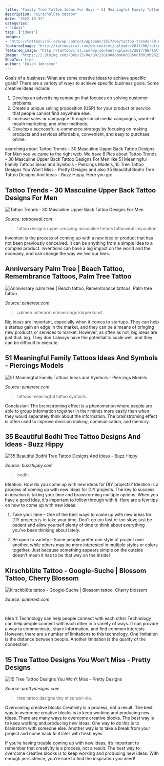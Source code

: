 ```yaml
---
title: "Family Tree Tattoo Ideas For Guys ~ 51 Meaningful Family Tattoos Ideas And Symbols"
description: "Kirschblüte tattoo"
date: "2022-10-31"
categories:
- "ideas"
tags: ["ideas"]
images:
- "http://tattooviral.com/wp-content/uploads/2017/06/tattoo-trends-30-masculine-upper-back-tattoo-designs-for-men-amazing-tattoo-ideas.jpg"
featuredImage: "http://tattooviral.com/wp-content/uploads/2017/06/tattoo-trends-30-masculine-upper-back-tattoo-designs-for-men-amazing-tattoo-ideas.jpg"
featured_image: "http://tattooviral.com/wp-content/uploads/2017/06/tattoo-trends-30-masculine-upper-back-tattoo-designs-for-men-amazing-tattoo-ideas.jpg"
image: "https://i.pinimg.com/736x/25/0e/80/250e80a6b060c08500fd019b9522b087.jpg"
ShowToc: true
author: "Eulah Johnston"
---
```



Goals of a business: What are some creative ideas to achieve specific goals?
There are a variety of ways to achieve specific business goals. Some creative ideas include:
1. Develop an advertising campaign that focuses on solving customer problems.
2. Create a unique selling proposition (USP) for your product or service that people cannot find anywhere else.
3. Increase sales or campagne through social media campaigns, word-of-mouth marketing, and other methods. 
4. Develop a successful e-commerce strategy by focusing on making products and services affordable, convenient, and easy to purchase online.

	

		
searching about Tattoo Trends - 30 Masculine Upper Back Tattoo Designs For Men you've came to the right web. We have 6 Pics about Tattoo Trends - 30 Masculine Upper Back Tattoo Designs For Men like 51 Meaningful Family Tattoos Ideas and Symbols - Piercings Models, 15 Tree Tattoo Designs You Won’t Miss - Pretty Designs and also 35 Beautiful Bodhi Tree Tattoo Designs And Ideas - Buzz Hippy. Here you go:
		
    
## Tattoo Trends - 30 Masculine Upper Back Tattoo Designs For Men

<img loading=lazy src="http://tattooviral.com/wp-content/uploads/2017/06/tattoo-trends-30-masculine-upper-back-tattoo-designs-for-men-amazing-tattoo-ideas.jpg" onerror="this.onerror=null;this.src='https://tse2.mm.bing.net/th?id=OIP.xElvdyIC-lmgs15bvayZWQHaLH&amp;pid=15.1';" alt="Tattoo Trends - 30 Masculine Upper Back Tattoo Designs For Men">

_Source: tattooviral.com_

>tattoo designs upper amazing masculine trends tattooviral inspiration. 

	

Invention is the process of coming up with a new idea or product that has not been previously conceived. It can be anything from a simple idea to a complex product. Inventions can have a big impact on the world and the economy, and can change the way we live our lives.

    
## Anniversary Palm Tree | Beach Tattoo, Remembrance Tattoos, Palm Tree Tattoo

<img loading=lazy src="https://i.pinimg.com/736x/25/0e/80/250e80a6b060c08500fd019b9522b087.jpg" onerror="this.onerror=null;this.src='https://tse4.mm.bing.net/th?id=OIP.RaR644Dfy0lPi3pbeu_T0QHaJ3&amp;pid=15.1';" alt="Anniversary palm tree | Beach tattoo, Remembrance tattoos, Palm tree tattoo">

_Source: pinterest.com_

>palmen unterarm erinnerungs körperkunst. 

	

Big ideas are important, especially when it comes to startups. They can help a startup gain an edge in the market, and they can be a means of bringing new products or services to market. However, as often as not, big ideas are just that: big. They don't always have the potential to scale well, and they can be difficult to execute.

    
## 51 Meaningful Family Tattoos Ideas And Symbols - Piercings Models

<img loading=lazy src="https://i.pinimg.com/736x/ad/b4/b5/adb4b5080e5e9337986ea3a0c50ca748--meaningful-family-tattoos-family-tree-tattoos.jpg" onerror="this.onerror=null;this.src='https://tse3.mm.bing.net/th?id=OIP.Gpt5ReHIflHWml9U5yPq2wHaFj&amp;pid=15.1';" alt="51 Meaningful Family Tattoos Ideas and Symbols - Piercings Models">

_Source: pinterest.com_

>tattoos meaningful tattoo symbols. 

	

Conclusion:
The brainstroming effect is a phenomenon where people are able to group information together in their minds more easily than when they would separately think about the information. The brainstroming effect is often used to improve decision making, communication, and memory.

    
## 35 Beautiful Bodhi Tree Tattoo Designs And Ideas - Buzz Hippy

<img loading=lazy src="http://www.buzzhippy.com/wp-content/uploads/2019/11/Beautiful-Bodhi-Tree-Tattoo-Designs-And-Ideas-9.jpg" onerror="this.onerror=null;this.src='https://tse2.mm.bing.net/th?id=OIP.BGhE0utmTU5V5D9wcvdzCAHaJ3&amp;pid=15.1';" alt="35 Beautiful Bodhi Tree Tattoo Designs And Ideas - Buzz Hippy">

_Source: buzzhippy.com_

>bodhi. 

	

Ideation: How do you come up with new ideas for DIY projects?
Ideation is a process of coming up with new ideas for DIY projects. The key to success in ideation is taking your time and brainstorming multiple options. When you have a good idea, it's important to follow through with it. Here are a few tips on how to come up with new ideas:
1. Take your time – One of the best ways to come up with new ideas for DIY projects is to take your time. Don't go too fast or too slow; just be patient and allow yourself plenty of time to think about everything you've been thinking about lately.

2. Be open to variety – Some people prefer one style of project over another, while others may be more interested in multiple styles or colors together. Just because something appears simple on the outside doesn't mean it has to be that way on the inside!


    
## Kirschblüte Tattoo - Google-Suche | Blossom Tattoo, Cherry Blossom

<img loading=lazy src="https://i.pinimg.com/736x/1e/b1/bb/1eb1bbad2b048b653e9479b8171d88f7.jpg" onerror="this.onerror=null;this.src='https://tse3.mm.bing.net/th?id=OIP.K56VfA2DPQECy0rc5cgD_gHaNJ&amp;pid=15.1';" alt="kirschblüte tattoo - Google-Suche | Blossom tattoo, Cherry blossom">

_Source: pinterest.com_

>. 

	

Idea 1: Technology can help people connect with each other
Technology can help people connect with each other in a variety of ways. It can provide a way to communicate, share information, and find common interests. However, there are a number of limitations to this technology. One limitation is the distance between people. Another limitation is the quality of the connection.

    
## 15 Tree Tattoo Designs You Won’t Miss - Pretty Designs

<img loading=lazy src="https://www.prettydesigns.com/wp-content/uploads/2014/12/Tiny-Tree-Tattoo-Design.jpg" onerror="this.onerror=null;this.src='https://tse2.mm.bing.net/th?id=OIP.95zD2yrYgVovj1UIRrnGkAHaJ7&amp;pid=15.1';" alt="15 Tree Tattoo Designs You Won’t Miss - Pretty Designs">

_Source: prettydesigns.com_

>tree tattoo designs tiny miss won via. 

	

Overcoming creative blocks
Creativity is a process, not a result. The best way to overcome creative blocks is to keep working and producing new ideas.
There are many ways to overcome creative blocks. The best way is to keep working and producing new ideas. One way to do this is to brainstorm with someone else. Another way is to take a break from your project and come back to it later with fresh eyes.

If you’re having trouble coming up with new ideas, it’s important to remember that creativity is a process, not a result. The best way to overcome creative blocks is to keep working and producing new ideas. With enough persistence, you’re sure to find the inspiration you need!

